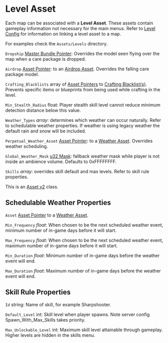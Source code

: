 Level Asset
===========

Each map can be associated with a **Level Asset**. These assets contain gameplay information not necessary for the main menus. Refer to [Level Config](LevelConfig.md) for information on linking a level asset to a map.

For examples check the `Assets/Levels` directory.

`Dropship` [Master Bundle Pointer](MasterBundlePtr.md): Overrides the model seen flying over the map when a care package is dropped.

`Airdrop` [Asset Pointer](AssetPtr.md): to an [Airdrop Asset](AirdropAsset.md). Overrides the falling care package model.

`Crafting_Blacklists` array of [Asset Pointers](AssetPtr.md) to [Crafting Blacklist(s)](CraftingBlacklistAsset.md). Prevents specific items or blueprints from being used while crafting in the level.

`Min_Stealth_Radius` float: Player stealth skill level cannot reduce minimum detection distance below this value.

`Weather_Types` *array*: determines which weather can occur naturally. Refer to schedulable weather properties. If weather is using legacy weather the default rain and snow will be included.

`Perpetual_Weather_Asset` [Asset Pointer](AssetPtr.md): to a [Weather Asset](WeatherAsset.md). Overrides weather scheduling.

`Global_Weather_Mask` [u32 Mask](Bitmask.md): fallback weather mask while player is not inside an ambience volume. Defaults to 0xFFFFFFFF.

`Skills` *array*: overrides skill default and max levels. Refer to skill rule properties.

This is an [Asset v2](AssetsV2.md) class.

## Schedulable Weather Properties

`Asset` [Asset Pointer](AssetPtr.md) to a [Weather Asset](WeatherAsset.md).

`Min_Frequency` *float*: When chosen to be the next scheduled weather event, minimum number of in-game days before it will start.

`Max_Frequency` *float*: When chosen to be the next scheduled weather event, maximum number of in-game days before it will start.

`Min_Duration` *float*: Minimum number of in-game days before the weather event will end.

`Max_Duration` *float*: Maximum number of in-game days before the weather event will end.

## Skill Rule Properties

`Id` string: Name of skill, for example Sharpshooter.

`Default_Level` int: Skill level when player spawns. Note server config Spawn_With_Max_Skills takes priority.

`Max_Unlockable_Level` int: Maximum skill level attainable through gameplay. Higher levels are hidden in the skills menu.
